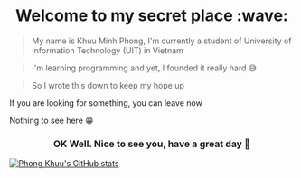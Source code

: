 <h1 align="center"> Welcome to my secret place :wave: </h1>

> My name is Khuu Minh Phong, 
> I'm currently a student of University of Information Technology (UIT) in Vietnam

> I'm learning programming and yet, I founded it really hard :sweat_smile:

> So I wrote this down to keep my hope up

If you are looking for something, you can leave now 

Nothing to see here :grin: 

<h3 align="center"> OK Well. Nice to see you, have a great day 👋 </h3>

[![Phong Khuu's GitHub stats](https://github-readme-stats.vercel.app/api?username=phongkhuu115)](https://github.com/anuraghazra/github-readme-stats)
